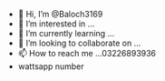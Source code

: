 - 👋 Hi, I’m @Baloch3169
- 👀 I’m interested in ...
- 🌱 I’m currently learning ...
- 💞️ I’m looking to collaborate on ...
- 📫 How to reach me ...03226893936
- wattsapp number 

<!---
Baloch3169/Baloch3169 is a ✨ special ✨ repository because its `README.md` (this file) appears on your GitHub profile.
You can click the Preview link to take a look at your changes.
--->
